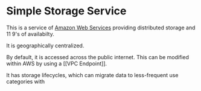 # Simple Storage Service

This is a service of [Amazon Web Services](https://aws.amazon.com/console/) providing distributed storage and 11 9's of availabilty.

It is geographically centralized.

By default, it is accessed across the public internet.  This can be modified within AWS by using a [[VPC Endpoint]].

It has storage lifecycles, which can migrate data to less-frequent use categories with 